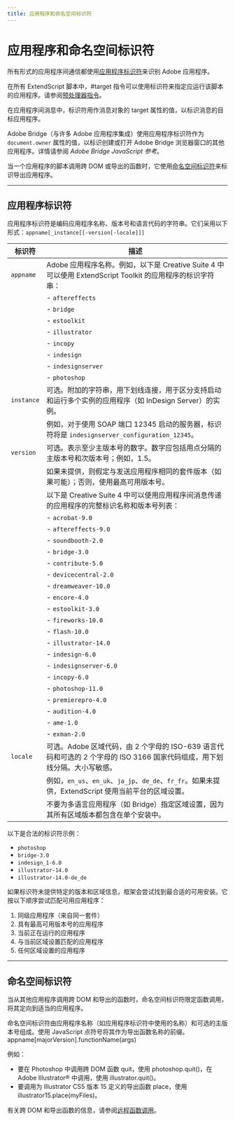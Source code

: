 ```yaml
---
title: 应用程序和命名空间标识符
---
```

# 应用程序和命名空间标识符

所有形式的应用程序间通信都使用[应用程序标识符](#application-specifiers)来识别 Adobe 应用程序。

在所有 ExtendScript 脚本中，#target 指令可以使用标识符来指定应运行该脚本的应用程序。请参阅[预处理器指令](../../extendscript-tools-features/preprocessor-directives)。

在应用程序间消息中，标识符用作消息对象的 target 属性的值，以标识消息的目标应用程序。

Adobe Bridge（与许多 Adobe 应用程序集成）使用应用程序标识符作为 `document.owner` 属性的值，以标识创建或打开 Adobe Bridge 浏览器窗口的其他应用程序。详情请参阅 *Adobe Bridge JavaScript 参考*。

当一个应用程序的脚本调用跨 DOM 或导出的函数时，它使用[命名空间标识符](#namespace-specifiers)来标识导出应用程序。

---

## 应用程序标识符

应用程序标识符是编码应用程序名称、版本号和语言代码的字符串。它们采用以下形式：`appname[_instance[[-version[-locale]]]`

| 标识符     |                                                                                                描述                                                                                                 |
|------------|------------------------------------------------------------------------------------------------------------------------------------------------------------------------------------------------------------|
| `appname`  | Adobe 应用程序名称。例如，以下是 Creative Suite 4 中可以使用 ExtendScript Toolkit 的应用程序的标识字符串：                                                                                      |
|            | - `aftereffects`                                                                                                                                                                                           |
|            | - `bridge`                                                                                                                                                                                                 |
|            | - `estoolkit`                                                                                                                                                                                              |
|            | - `illustrator`                                                                                                                                                                                            |
|            | - `incopy`                                                                                                                                                                                                 |
|            | - `indesign`                                                                                                                                                                                               |
|            | - `indesignserver`                                                                                                                                                                                         |
|            | - `photoshop`                                                                                                                                                                                              |
| `instance` | 可选。附加的字符串，用下划线连接，用于区分支持启动和运行多个实例的应用程序（如 InDesign Server）的实例。 |
|            | 例如，对于使用 SOAP 端口 12345 启动的服务器，标识符将是 `indesignserver_configuration_12345`。                                                                                      |
| `version`  | 可选。表示至少主版本号的数字。数字应包括用点分隔的主版本号和次版本号；例如，1.5。                                      |
|            | 如果未提供，则假定与发送应用程序相同的套件版本（如果可能）；否则，使用最高可用版本号。                                                                  |
|            | 以下是 Creative Suite 4 中可以使用应用程序间消息传递的应用程序的完整标识名称和版本号列表：                                                           |
|            | - `acrobat-9.0`                                                                                                                                                                                            |
|            | - `aftereffects-9.0`                                                                                                                                                                                       |
|            | - `soundbooth-2.0`                                                                                                                                                                                         |
|            | - `bridge-3.0`                                                                                                                                                                                             |
|            | - `contribute-5.0`                                                                                                                                                                                         |
|            | - `devicecentral-2.0`                                                                                                                                                                                      |
|            | - `dreamweaver-10.0`                                                                                                                                                                                       |
|            | - `encore-4.0`                                                                                                                                                                                             |
|            | - `estoolkit-3.0`                                                                                                                                                                                          |
|            | - `fireworks-10.0`                                                                                                                                                                                         |
|            | - `flash-10.0`                                                                                                                                                                                             |
|            | - `illustrator-14.0`                                                                                                                                                                                       |
|            | - `indesign-6.0`                                                                                                                                                                                           |
|            | - `indesignserver-6.0`                                                                                                                                                                                     |
|            | - `incopy-6.0`                                                                                                                                                                                             |
|            | - `photoshop-11.0`                                                                                                                                                                                         |
|            | - `premierepro-4.0`                                                                                                                                                                                        |
|            | - `audition-4.0`                                                                                                                                                                                           |
|            | - `ame-1.0`                                                                                                                                                                                                |
|            | - `exman-2.0`                                                                                                                                                                                              |
| `locale`   | 可选。Adobe 区域代码，由 2 个字母的 ISO-639 语言代码和可选的 2 个字母的 ISO 3166 国家代码组成，用下划线分隔。大小写敏感。                             |
|            | 例如，`en_us`、`en_uk`、`ja_jp`、`de_de`、`fr_fr`。如果未提供，ExtendScript 使用当前平台的区域设置。                                                                                  |
|            | 不要为多语言应用程序（如 Bridge）指定区域设置，因为其所有区域版本都包含在单个安装中。                                                                    |

以下是合法的标识符示例：

- `photoshop`
- `bridge-3.0`
- `indesign_1-6.0`
- `illustrator-14.0`
- `illustrator-14.0-de_de`

如果标识符未提供特定的版本和区域信息，框架会尝试找到最合适的可用安装。它按以下顺序尝试匹配可用应用程序：

1. 同级应用程序（来自同一套件）
2. 具有最高可用版本号的应用程序
3. 当前正在运行的应用程序
4. 与当前区域设置匹配的应用程序
5. 任何区域设置的应用程序

---

## 命名空间标识符

当从其他应用程序调用跨 DOM 和导出的函数时，命名空间标识符限定函数调用，将其定向到适当的应用程序。

命名空间标识符由应用程序名称（如应用程序标识符中使用的名称）和可选的主版本号组成。使用 JavaScript 点符号将其作为导出函数名称的前缀。appname[majorVersion].functionName(args)

例如：

- 要在 Photoshop 中调用跨 DOM 函数 quit，使用 photoshop.quit()，在 Adobe Illustrator® 中调用，使用 illustrator.quit()。
- 要调用为 Illustrator CS5 版本 15 定义的导出函数 place，使用 illustrator15.place(myFiles)。

有关跨 DOM 和导出函数的信息，请参阅[远程函数调用](communications-overview.md#remote-function-calls)。